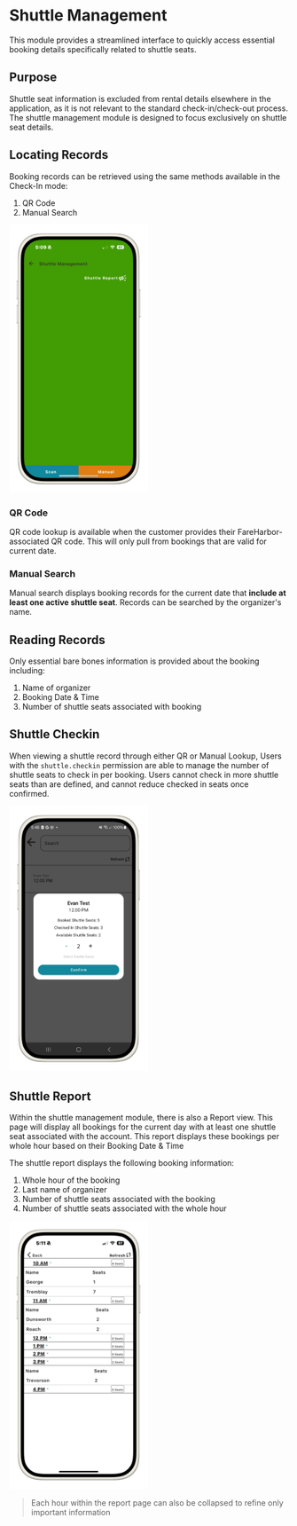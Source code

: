 # Shuttle Management
This module provides a streamlined interface to quickly access essential booking details specifically related to shuttle seats.

## Purpose
Shuttle seat information is excluded from rental details elsewhere in the application, as it is not relevant to the standard check-in/check-out process. The shuttle management module is designed to focus exclusively on shuttle seat details.

## Locating Records
Booking records can be retrieved using the same methods available in the Check-In mode:
1. QR Code
2. Manual Search

<img src="../Assets/ShuttleManagementFramed.png" alt="Alt text" width="250">

### QR Code
QR code lookup is available when the customer provides their FareHarbor-associated QR code. This will only pull from bookings that are valid for current date.

### Manual Search
Manual search displays booking records for the current date that **include at least one active shuttle seat**. Records can be searched by the organizer's name.

## Reading Records
Only essential bare bones information is provided about the booking including:
1. Name of organizer
2. Booking Date & Time
3. Number of shuttle seats associated with booking

## Shuttle Checkin
When viewing a shuttle record through either QR or Manual Lookup, Users with the `shuttle.checkin` permission are able to manage the number of shuttle seats to check in per booking. Users cannot check in more shuttle seats than are defined, and cannot reduce checked in seats once confirmed. 

<img src="../Assets/shuttlecheckinframed.png" alt="Alt text" width="250">

## Shuttle Report
Within the shuttle management module, there is also a Report view. This page will display all bookings for the current day with at least one shuttle seat associated with the account. This report displays these bookings per whole hour based on their Booking Date & Time

The shuttle report displays the following booking information:
1. Whole hour of the booking
2. Last name of organizer
3. Number of shuttle seats associated with the booking
4. Number of shuttle seats associated with the whole hour

<img src="../Assets/ShuttleReportFramed.png" alt="Alt text" width="250">

> Each hour within the report page can also be collapsed to refine only important information

